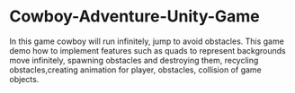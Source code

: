 # Cowboy-Adventure-Unity-Game
In this game cowboy will run infinitely, jump to avoid obstacles. This game demo how to implement features such as quads to represent backgrounds move infinitely, spawning obstacles and destroying them, recycling obstacles,creating animation for player, obstacles, collision of game objects.
